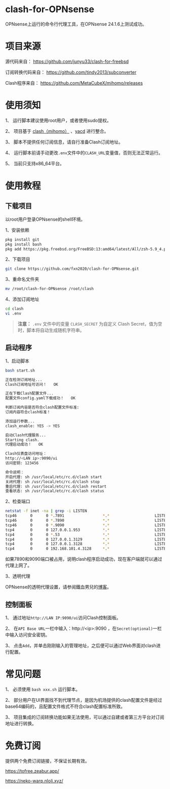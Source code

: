 # clash-for-OPNsense
OPNsense上运行的命令行代理工具，在OPNsense 24.1.6上测试成功。

# 项目来源
源代码来自：
https://github.com/junyu33/clash-for-freebsd

订阅转换代码来自：
https://github.com/tindy2013/subconverter

Clash程序来自：
https://github.com/MetaCubeX/mihomo/releases

# 使用须知

1、 运行脚本建议使用root用户，或者使用sudo提权。

2、 项目基于 [clash（mihomo）](https://github.com/MetaCubeX/mihomo/releases) 、[yacd](https://github.com/haishanh/yacd) 进行整合。

3、 脚本不提供任何订阅信息，请自行准备Clash订阅地址。

4、 运行脚本前请手动更改`.env`文件中的`CLASH_URL`变量值，否则无法正常运行。

5、 当前只支持x86_64平台。

# 使用教程

## 下载项目

以root用户登录OPNsense的shell环境。

1、安装依赖
```bash
pkg install git
pkg install bash
pkg add https://pkg.freebsd.org/FreeBSD:13:amd64/latest/All/zsh-5.9_4.pkg
```

2、下载项目
```bash
git clone https://github.com/fxn2020/clash-for-OPNsense.git
```
3、重命名文件夹
```bash
mv /root/clash-for-OPNsense /root/clash
```
4、添加订阅地址
```bash
cd clash
vi .env
```

> **注意：** `.env` 文件中的变量 `CLASH_SECRET` 为自定义 Clash Secret，值为空时，脚本将自动生成随机字符串。

## 启动程序

1、启动脚本
```bash
bash start.sh

正在检测订阅地址...
Clash订阅地址可访问！   OK  

正在下载Clash配置文件...
配置文件config.yaml下载成功！   OK  

判断订阅内容是否符合clash配置文件标准:
订阅内容符合clash标准！

添加运行参数...
clash_enable: YES -> YES

启动Clash代理服务...
Starting clash.
代理启动成功！   OK  

Clash仪表盘访问地址：
http://<LAN ip>:9090/ui 
访问密钥: 123456 

命令说明：
开启代理: sh /usr/local/etc/rc.d/clash start 
关闭代理: sh /usr/local/etc/rc.d/clash stop 
重启代理: sh /usr/local/etc/rc.d/clash restart 
查看状态: sh /usr/local/etc/rc.d/clash status 
```
2、检查端口
```bash
netstat -f inet -na | grep -i LISTEN
tcp46      0      0 *.7891                 *.*                    LISTEN     
tcp46      0      0 *.7890                 *.*                    LISTEN     
tcp46      0      0 *.9090                 *.*                    LISTEN     
tcp4       0      0 127.0.0.1.953          *.*                    LISTEN     
tcp4       0      0 *.53                   *.*                    LISTEN     
tcp4       0      0 127.0.0.1.3129         *.*                    LISTEN     
tcp4       0      0 127.0.0.1.3128         *.*                    LISTEN     
tcp4       0      0 192.168.101.4.3128     *.*                    LISTEN 
```
如果7890和9090端口被占用，说明clash程序启动成功，现在客户端就可以通过代理上网了。

3、透明代理

OPNsense的透明代理设置，请参阅鐵血男兒的[博客](https://pfchina.org/?p=10526)。

## 控制面板

1、 通过地址`http://LAN IP:9090/ui`访问Clash控制面板。

2、 在`API Base URL`一栏中输入：http://\<ip\>:9090 ，在`Secret(optional)`一栏中输入访问安全密钥。

3、 点击`Add`，并单击刚刚输入的管理地址，之后便可以通过Web界面对clash进行配置。

# 常见问题

1、 必须使用 `bash xxx.sh` 运行脚本。

2、 部分用户在UI界面找不到代理节点，是因为机场提供的clash配置文件是经过base64编码的，且配置文件格式不符合clash配置标准所致。

3、 项目集成的订阅转换功能如果无法使用，可以通过自建或者第三方平台对订阅地址进行转换。

# 免费订阅
提供两个免费订阅链接，不保证长期有效。

https://tofree.zeabur.app/

https://neko-warp.nloli.xyz/
